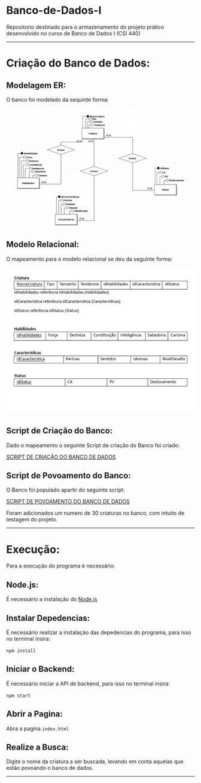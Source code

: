 # Banco-de-Dados-I
Repositorio destinado para o armazenamento do projeto prático desenvolvido no curso de Banco de Dados I (CSI 440)


---

# Criação do Banco de Dados:
## Modelagem ER:
O banco foi modelado da sequinte forma:

![alt text](db/Modelagens_BD_Trab_Pratico/BD_Manula_de_Monstros_ER.png "MODELAGEM ER")

## Modelo Relacional:
O mapeamento para o modelo relacional se deu da seguinte forma:

![alt text](db/Modelagens_BD_Trab_Pratico/Mapeamento_Relacional.png "MODELO RELACIONAL")

## Script de Criação do Banco:
Dado o mapeamento o seguinte Script de criação do Banco foi criado:

[SCRIPT DE CRIAÇÂO DO BANCO DE DADOS](db/Modelagens_BD_Trab_Pratico/Scripts_DB/Script_criação_do_banco.sql)

## Script de Povoamento do Banco:
O Banco foi populado apartir do seguinte script:

[SCRIPT DE POVOAMENTO DO BANCO DE DADOS](db/Modelagens_BD_Trab_Pratico/Scripts_DB/Script_Povoar_Banco.sql)

Foram adicionados um numero de 30 criaturas no banco, com intuito de testagem do projeto.

---

# Execução:
Para a execução do programa é necessário:

## Node.js:
É necessário a instalação do [Node.js](https://nodejs.org/en)

## Instalar Depedencias:
É necessário realizar a instalação das depedencias do programa, para isso no terminal insira:

```npm install```


## Iniciar o Backend:
É necessário iniciar a API de backend, para isso no terminal insira:

```npm start```

## Abrir a Pagina:
Abra a pagina ```index.html```

## Realize a Busca:
Digite o nome da criatura a ser buscada, levando em conta aquelas que estão povoando o banco de dados.

---






